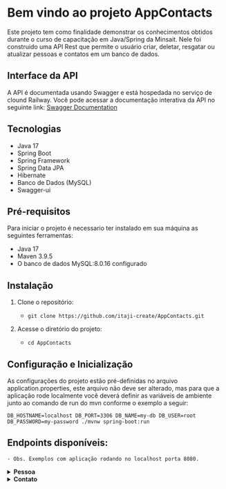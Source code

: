 # Bem vindo ao projeto AppContacts

Este projeto tem como finalidade demonstrar os conhecimentos obtidos durante o curso de capacitação em Java/Spring da Minsait. Nele foi construido uma API Rest que permite o usuário criar, deletar, resgatar ou atualizar pessoas e contatos em um banco de dados.

## Interface da API
A API é documentada usando Swagger e está hospedada no serviço de clound Railway. Você pode acessar a documentação interativa da API no seguinte link: [Swagger Documentation](https://appcontacts-production.up.railway.app/swagger-ui/index.html#)

## Tecnologias

- Java 17
- Spring Boot
- Spring Framework
- Spring Data JPA
- Hibernate
- Banco de Dados (MySQL)
- Swagger-ui

## Pré-requisitos

Para iniciar o projeto é necessario ter instalado em sua máquina as seguintes ferramentas:

- Java 17
- Maven 3.9.5
- O banco de dados MySQL:8.0.16 configurado

## Instalação

1. Clone o repositório:
	- `git clone https://github.com/itaji-create/AppContacts.git`

2. Acesse o diretório do projeto:
	- `cd AppContacts`


## Configuração e Inicialização

As configurações do projeto estão pré-definidas no arquivo application.properties, este arquivo não deve ser alterado, mas para que a aplicação rode localmente você deverá definir as variáveis de ambiente junto ao comando de run do mvn conforme o exemplo a seguir:

	DB_HOSTNAME=localhost DB_PORT=3306 DB_NAME=my-db DB_USER=root DB_PASSWORD=my-password ./mvnw spring-boot:run


## Endpoints disponíveis:

	- Obs. Exemplos com aplicação rodando no localhost porta 8080.

<details>
	<summary><strong>Pessoa</strong></summary>

	- POST: "http://localhost:8080/api/pessoas"
		(Cria uma nova Pessoa)
	- GET: "http://localhost:8080/api/pessoas/{pessoaId}"
		(Retorna os dados de uma Pessoa por ID)
	- GET: "http://localhost:8080/api/pessoas/maladireta/{pessoaId}"
		(Retorna os dados de uma Pessoa por ID para mala direta)
	- GET: "http://localhost:8080/api/pessoas"
		(Lista todas as Pessoas)
	- PUT http://localhost:8080/api/pessoas/{pessoaId}"
		(Atualiza uma Pessoa existente)
	- DELETE: "http://localhost:8080/api/pessoas/{pessoaId}"
		(Remove uma Pessoa por ID)

</details>

<details>
	<summary><strong>Contato</strong></summary>

	- POST http://localhost:8080/api/pessoas/{pessoaId}/contatos"
		(Adiciona um novo Contato a uma Pessoa)
	- GET: "http://localhost:8080/api/contatos/{contatoId}
		(Retorna os dados de um Contato por ID)
	- GET: "http://localhost:8080/api/pessoas/{pessoaId}/contatos"
		(Lista todos os Contatos de uma Pessoa)
	- PUT: "http://localhost:8080/api/contatos/{contatoId}"
		(Atualiza um Contato existente por ID)
	- DELETE http://localhost:8080/api/contatos/{contatoId}
		(Remove um Contato por ID)

</details>
	
